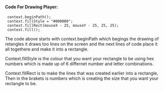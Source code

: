 
#### Code For Drawing Player:
     context.beginPath();
     context.fillStyle = "#000000";
     context.fillRect(mouseX - 25, mouseY - 25, 25, 25); 
     context.fill();
        
The code above starts with context.beginPath which begings the drawing of retangles it draws too lines on the screen and the
next lines of code place it all togethere and make it into a rectangle.

Context.fillStyle is the colour that you want your rectangle to be using hex numbers which is made up of 6 differnet number and letter combinations.

Context.fillRect is to make the lines that was created earlier into a rectangle, Then in the brakets is numbers which is creating the size that you want your rectangle to be.

